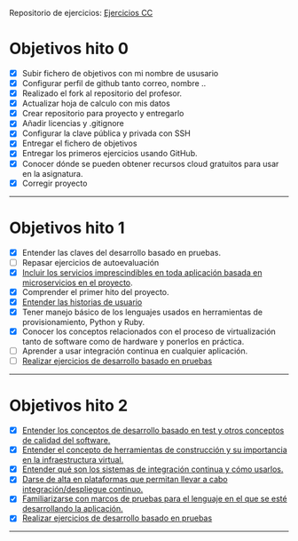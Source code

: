 Repositorio de ejercicios: [Ejercicios CC](https://github.com/iMiguel10/Ejercicios-CC)

# Objetivos hito 0

- [x] Subir fichero de objetivos con mi nombre de ususario
- [x] Configurar perfil de github tanto correo, nombre ..
- [x] Realizado el fork al repositorio del profesor.
- [x] Actualizar hoja de calculo con mis datos
- [x] Crear repositorio para proyecto y entregarlo
- [x] Añadir licencias y .gitignore
- [x] Configurar la clave pública y privada con SSH
- [X] Entregar el fichero de objetivos
- [X] Entregar los primeros ejercicios usando GitHub.
- [x] Conocer dónde se pueden obtener recursos cloud gratuitos para usar en la asignatura.
- [x] Corregir proyecto

---

# Objetivos hito 1

- [x] Entender las claves del desarrollo basado en pruebas.
- [ ] Repasar ejercicios de autoevaluación
- [x] [Incluir los servicios imprescindibles en toda aplicación basada en microservicios en el proyecto](https://github.com/iMiguel10/Proyecto-CC/blob/master/doc/arquitectura.md).
- [x] Comprender el primer hito del proyecto.
- [x] [Entender las historias de usuario](https://github.com/iMiguel10/Proyecto-CC/blob/master/doc/historias-usuario.md)
- [x] Tener manejo básico de los lenguajes usados en herramientas de provisionamiento, Python y Ruby.
- [x] Conocer los conceptos relacionados con el proceso de virtualización tanto de software como de hardware y ponerlos en práctica.
- [ ] Aprender a usar integración continua en cualquier aplicación.
- [ ] [Realizar ejercicios de desarrollo basado en pruebas](https://github.com/iMiguel10/Ejercicios-CC/tree/master/Tema%202%20-%20Desarrollo%20basado%20en%20pruebas)
---

# Objetivos hito 2

- [x] [Entender los conceptos de desarrollo basado en test y otros conceptos de calidad del software.](https://github.com/iMiguel10/Ejercicios-CC/tree/master/Tema%202%20-%20Desarrollo%20basado%20en%20pruebas)
- [x] [Entender el concepto de herramientas de construcción y su importancia en la infraestructura virtual.](https://github.com/iMiguel10/Proyecto-CC/blob/master/tasks.py)
- [x] [Entender qué son los sistemas de integración continua y cómo usarlos.](https://travis-ci.com/iMiguel10/Proyecto-CC)
- [x] [Darse de alta en plataformas que permitan llevar a cabo integración/despliegue continuo.](https://travis-ci.com/iMiguel10)
- [x] [Familiarizarse con marcos de pruebas para el lenguaje en el que se esté desarrollando la aplicación.](https://github.com/iMiguel10/Proyecto-CC/blob/master/test/test_generadorentradasPDF.py)
- [x] [Realizar ejercicios de desarrollo basado en pruebas](https://github.com/iMiguel10/Ejercicios-CC/tree/master/Tema%202%20-%20Desarrollo%20basado%20en%20pruebas)

---
<!--
# Objetivos hito 3


---

# Objetivos hito 4

---

# Objetivos hito 5

-->
